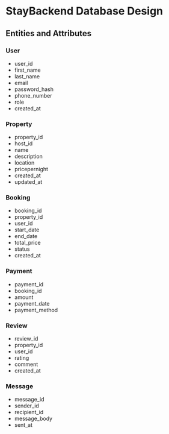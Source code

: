 # StayBackend Database Design

## Entities and Attributes
### User
- user_id
- first_name
- last_name
- email
- password_hash
- phone_number
- role
- created_at

### Property
- property_id
- host_id
- name
- description
- location
- pricepernight
- created_at
- updated_at

### Booking
- booking_id
- property_id
- user_id
- start_date
- end_date
- total_price
- status
- created_at

### Payment
- payment_id
- booking_id
- amount
- payment_date
- payment_method

### Review
- review_id
- property_id
- user_id
- rating
- comment
- created_at

### Message
- message_id
- sender_id
- recipient_id
- message_body
- sent_at
